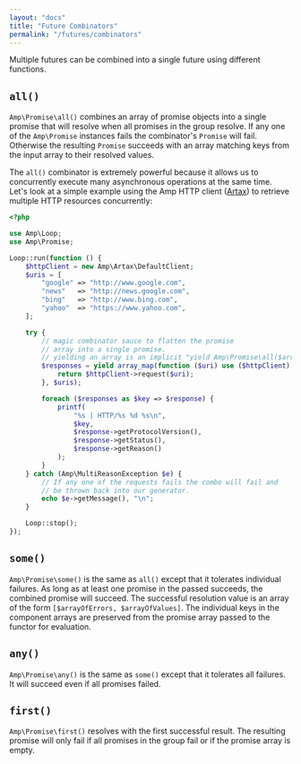 ```yaml
---
layout: "docs"
title: "Future Combinators"
permalink: "/futures/combinators"
---
```

Multiple futures can be combined into a single future using different functions.

## `all()`

`Amp\Promise\all()` combines an array of promise objects into a single promise that will resolve when all promises in
the group resolve. If any one of the `Amp\Promise` instances fails the combinator's `Promise` will fail. Otherwise the
resulting `Promise` succeeds with an array matching keys from the input array to their resolved values.

The `all()` combinator is extremely powerful because it allows us to concurrently execute many asynchronous operations
at the same time. Let's look at a simple example using the Amp HTTP client
([Artax](https://github.com/amphp/artax)) to retrieve multiple HTTP resources concurrently:

```php
<?php

use Amp\Loop;
use Amp\Promise;

Loop::run(function () {
    $httpClient = new Amp\Artax\DefaultClient;
    $uris = [
        "google" => "http://www.google.com",
        "news"   => "http://news.google.com",
        "bing"   => "http://www.bing.com",
        "yahoo"  => "https://www.yahoo.com",
    ];

    try {
        // magic combinator sauce to flatten the promise
        // array into a single promise.
        // yielding an array is an implicit "yield Amp\Promise\all($array)".
        $responses = yield array_map(function ($uri) use ($httpClient) {
            return $httpClient->request($uri);
        }, $uris);

        foreach ($responses as $key => $response) {
            printf(
                "%s | HTTP/%s %d %s\n",
                $key,
                $response->getProtocolVersion(),
                $response->getStatus(),
                $response->getReason()
            );
        }
    } catch (Amp\MultiReasonException $e) {
        // If any one of the requests fails the combo will fail and
        // be thrown back into our generator.
        echo $e->getMessage(), "\n";
    }

    Loop::stop();
});
```

## `some()`

`Amp\Promise\some()` is the same as `all()` except that it tolerates individual failures. As long as at least one
promise in the passed succeeds, the combined promise will succeed. The successful resolution value is an array of the
form `[$arrayOfErrors, $arrayOfValues]`. The individual keys in the component arrays are preserved from the promise
array passed to the functor for evaluation.

## `any()`

`Amp\Promise\any()` is the same as `some()` except that it tolerates all failures. It will succeed even if all promises
failed.

## `first()`

`Amp\Promise\first()` resolves with the first successful result. The resulting promise will only fail if all promises in
the group fail or if the promise array is empty.
